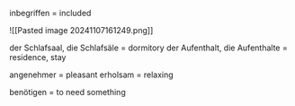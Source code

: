 inbegriffen = included 

![[Pasted image 20241107161249.png]]

der Schlafsaal, die Schlafsäle = dormitory
der Aufenthalt, die Aufenthalte = residence, stay 

angenehmer = pleasant 
erholsam = relaxing 

benötigen = to need something 